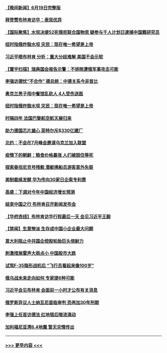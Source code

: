#### [【晚间新闻】6月19日完整版](../pages/prog202/a103734550.md?t=06201543) 
#### [拜登赞布林肯访华：表现优异](../pages/prog202/a103734638.md?t=06201543) 
#### [【国际聚焦】水坝决堤52死俄拒联合国物资 疑参与千人计划日逮捕中国籍研究员](../pages/prog202/a103734589.md?t=06201543) 
#### [纽时指俄炸毁水坝 灾民：现在唯一希望是上帝](../pages/prog202/a103734594.md?t=06201543) 
#### [习近平晤布林肯 分析：重大分歧难解 美国不会示软](../pages/prog202/a103734592.md?t=06201543) 
#### [【寰宇扫描】瑞典国会报告示警：不排除遭俄军事攻击可能](../pages/prog202/a103734590.md?t=06201543) 
#### [李强访德忧“不合作” 德总统：中德关系今非昔比](../pages/prog202/a103734558.md?t=06201543) 
#### [奥克兰男子闯中餐馆乱砍人 4人受伤送医](../pages/prog202/a103734540.md?t=06201543) 
#### [纽时指俄炸毁水坝 灾民：现在唯一希望是上帝](../pages/prog202/a103734534.md?t=06201543) 
#### [时隔四年 法国巴黎航空航天展归来](../pages/prog202/a103734459.md?t=06201543) 
#### [助力德国芯片雄心 英特尔斥$330亿建厂](../pages/prog202/a103734458.md?t=06201543) 
#### [北约：不会在7月峰会邀请乌克兰加入联盟](../pages/prog202/a103734457.md?t=06201543) 
#### [疫情下的朝鲜：粮食价格暴涨 人们被困住等死](../pages/prog202/a103734388.md?t=06201543) 
#### [探索泰坦尼克号残骸 潜艇携船员游客意外失联](../pages/prog202/a103734379.md?t=06201543) 
#### [美制裁续发酵 华为传向30家日企索专利费](../pages/prog202/a103734264.md?t=06201543) 
#### [高盛：下调对今年中国经济增长预测](../pages/prog202/a103734265.md?t=06201543) 
#### [结束中国之行 布林肯召开新闻发布会](../pages/prog202/a103734263.md?t=06201543) 
#### [【华府连线】布林肯访华行程最后一天 会见习近平王毅](../pages/prog202/a103734262.md?t=06201543) 
#### [【禁闻】生意惨淡 生存成中国小企业最大问题](../pages/prog202/a103734222.md?t=06201543) 
#### [意大利阻止中共国企控股轮胎巨头倍耐力](../pages/prog202/a103734163.md?t=06201543) 
#### [刺激措施雷声大雨点小 中国股市大跌](../pages/prog202/a103734073.md?t=06201543) 
#### [试驾F-35隐形战机后 “飞行员看起来像100岁”](../pages/prog202/a103734052.md?t=06201543) 
#### [俄乌战未来走向如何 专家提6种可能](../pages/prog202/a103734063.md?t=06201543) 
#### [习近平会见布林肯 会面前一小时才公布有关消息](../pages/prog202/a103734017.md?t=06201543) 
#### [俄罗斯异议人士纳瓦尼面临审判 恐再加30年刑期](../pages/prog202/a103734001.md?t=06201543) 
#### [李强上任首访德法 红地毯后暗流涌动](../pages/prog202/a103733980.md?t=06201543) 
#### [加利福尼亚湾6.4地震 暂无灾情传出](../pages/prog202/a103733979.md?t=06201543) 

----
#### [ >>> 更早内容 <<< ](../indexes/prog202-earlier.md)
